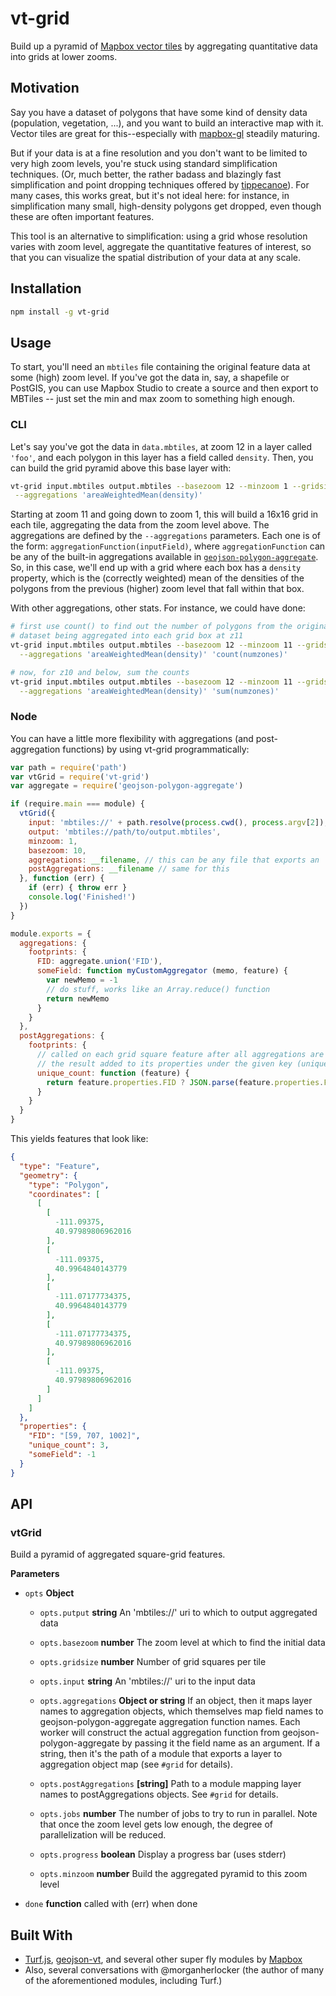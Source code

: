 # vt-grid

Build up a pyramid of [Mapbox vector
tiles](https://github.com/mapbox/vector-tile-spec) by aggregating quantitative
data into grids at lower zooms.

## Motivation

Say you have a dataset of polygons that have some kind of density data
(population, vegetation, ...), and you want to build an interactive map with
it.  Vector tiles are great for this--especially with
[mapbox-gl](https://github.com/mapbox/mapbox-gl-js) steadily maturing.

But if your data is at a fine resolution and you don't want to be limited to
very high zoom levels, you're stuck using standard simplification techniques.
(Or, much better, the rather badass and blazingly fast simplification and point
dropping techniques offered by
[tippecanoe](https://github.com/mapbox/tippecanoe)). For many cases, this works
great, but it's not ideal here: for instance, in simplification many small,
high-density polygons get dropped, even though these are often important
features.

This tool is an alternative to simplification: using a grid whose resolution
varies with zoom level, aggregate the quantitative features of interest, so
that you can visualize the spatial distribution of your data at any scale.

## Installation

```sh
npm install -g vt-grid
```

## Usage

To start, you'll need an `mbtiles` file containing the original feature data at
some (high) zoom level.  If you've got the data in, say, a shapefile or
PostGIS, you can use Mapbox Studio to create a source and then export to
MBTiles -- just set the min and max zoom to something high enough.

### CLI

Let's say you've got the data in `data.mbtiles`, at zoom 12 in a layer called
`'foo'`, and each polygon in this layer has a field called `density`. Then, you
can build the grid pyramid above this base layer with:

```sh
vt-grid input.mbtiles output.mbtiles --basezoom 12 --minzoom 1 --gridsize 16 --layer foo \
 --aggregations 'areaWeightedMean(density)'
```

Starting at zoom 11 and going down to zoom 1, this will build a 16x16 grid in
each tile, aggregating the data from the zoom level above.  The aggregations
are defined by the `--aggregations` parameters.  Each one is of the form:
`aggregationFunction(inputField)`, where `aggregationFunction` can
be any of the built-in aggregations available in
[`geojson-polygon-aggregate`](https://github.com/anandthakker/geojson-polygon-aggregate).
So, in this case, we'll end up with a grid where each box has a `density`
property, which is the (correctly weighted) mean of the densities of the
polygons from the previous (higher) zoom level that fall within that box.

With other aggregations, other stats.  For instance, we could have done:

```sh
# first use count() to find out the number of polygons from the original
# dataset being aggregated into each grid box at z11
vt-grid input.mbtiles output.mbtiles --basezoom 12 --minzoom 11 --gridsize 16 --layer foo \
  --aggregations 'areaWeightedMean(density)' 'count(numzones)'

# now, for z10 and below, sum the counts
vt-grid input.mbtiles output.mbtiles --basezoom 12 --minzoom 11 --gridsize 16 --layer foo \
  --aggregations 'areaWeightedMean(density)' 'sum(numzones)'
```

### Node

You can have a little more flexibility with aggregations (and post-aggregation
functions) by using vt-grid programmatically:

```javascript
var path = require('path')
var vtGrid = require('vt-grid')
var aggregate = require('geojson-polygon-aggregate')

if (require.main === module) {
  vtGrid({
    input: 'mbtiles://' + path.resolve(process.cwd(), process.argv[2]),
    output: 'mbtiles://path/to/output.mbtiles',
    minzoom: 1,
    basezoom: 10,
    aggregations: __filename, // this can be any file that exports an `aggregations` object like the one below
    postAggregations: __filename // same for this
  }, function (err) {
    if (err) { throw err }
    console.log('Finished!')
  })
}

module.exports = {
  aggregations: {
    footprints: {
      FID: aggregate.union('FID'),
      someField: function myCustomAggregator (memo, feature) {
        var newMemo = -1
        // do stuff, works like an Array.reduce() function
        return newMemo
      }
    }
  },
  postAggregations: {
    footprints: {
      // called on each grid square feature after all aggregations are run, with
      // the result added to its properties under the given key (unique_count)
      unique_count: function (feature) {
        return feature.properties.FID ? JSON.parse(feature.properties.FID).length : 0
      }
    }
  }
}
```

This yields features that look like:

```json
{
  "type": "Feature",
  "geometry": {
    "type": "Polygon",
    "coordinates": [
      [
        [
          -111.09375,
          40.97989806962016
        ],
        [
          -111.09375,
          40.9964840143779
        ],
        [
          -111.07177734375,
          40.9964840143779
        ],
        [
          -111.07177734375,
          40.97989806962016
        ],
        [
          -111.09375,
          40.97989806962016
        ]
      ]
    ]
  },
  "properties": {
    "FID": "[59, 707, 1002]",
    "unique_count": 3,
    "someField": -1
  }
}
```

## API

### vtGrid

Build a pyramid of aggregated square-grid features.


**Parameters**

-   `opts` **Object** 
    -   `opts.putput` **string** An 'mbtiles://' uri to which to output aggregated data

    -   `opts.basezoom` **number** The zoom level at which to find the initial data

    -   `opts.gridsize` **number** Number of grid squares per tile

    -   `opts.input` **string** An 'mbtiles://' uri to the input data

    -   `opts.aggregations` **Object or string** If an object, then it maps layer names to aggregation objects, which themselves map field names to geojson-polygon-aggregate aggregation function names. Each worker will construct the actual aggregation function from geojson-polygon-aggregate by passing it the field name as an argument.  If a string, then it's the path of a module that exports a layer to aggregation object map (see `#grid` for details).

    -   `opts.postAggregations` **[string]** Path to a module mapping layer names to postAggregations objects.  See `#grid` for details.

    -   `opts.jobs` **number** The number of jobs to try to run in parallel. Note that once the zoom level gets low enough, the degree of parallelization will be reduced.

    -   `opts.progress` **boolean** Display a progress bar (uses stderr)

    -   `opts.minzoom` **number** Build the aggregated pyramid to this zoom level

-   `done` **function** called with (err) when done




## Built With

-   [Turf.js](http://turfjs.org),
    [geojson-vt](https://github.org/mapbox/geojson-vt), and several other super
    fly modules by [Mapbox](https://github.com/mapbox)
-   Also, several conversations with @morganherlocker (the author of many of the
    aforementioned modules, including Turf.)
